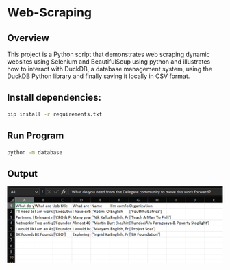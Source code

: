 # Web-Scraping

## Overview

This project is a Python script that demonstrates web scraping dynamic websites using Selenium and BeautifulSoup using python and illustrates how to interact with DuckDB, a database management system, using the DuckDB Python library and finally saving it locally in CSV format. 


## Install dependencies:

```bash
pip install -r requirements.txt
```

## Run Program

```bash
python -m database
```

## Output
![Alt text](assets/Screenshot%202023-12-08%20120138.png "CSV Screenshot")